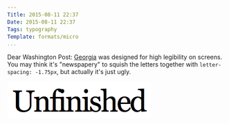 ```yaml
---
Title: 2015-08-11 22:37
Date: 2015-08-11 22:37
Tags: typography
Template: formats/micro
...
```


Dear Washington Post: [Georgia] was designed for high legibility on screens.
You may think it's "newspapery" to squish the letters together with
`letter-spacing: -1.75px`, but actually it's just ugly.

![This is bad and should not be mistaken for kerning or a ligature](/images/nolig.png "'Unfinished' set in Georgia with bad letter-spacing")

[Georgia]: http://typedia.com/explore/typeface/georgia/
